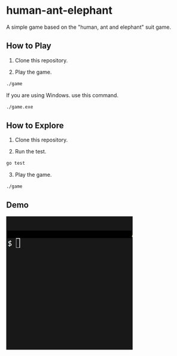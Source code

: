 # human-ant-elephant

A simple game based on the "human, ant and elephant" suit game.

## How to Play

1. Clone this repository.

2. Play the game.

```sh
./game
```

If you are using Windows. use this command.

```sh
./game.exe
```

## How to Explore

1. Clone this repository.

2. Run the test.

```sh
go test
```

3. Play the game.

```sh
./game
```

## Demo

![Game Demo](docs/indosuit_game_demo.gif)
